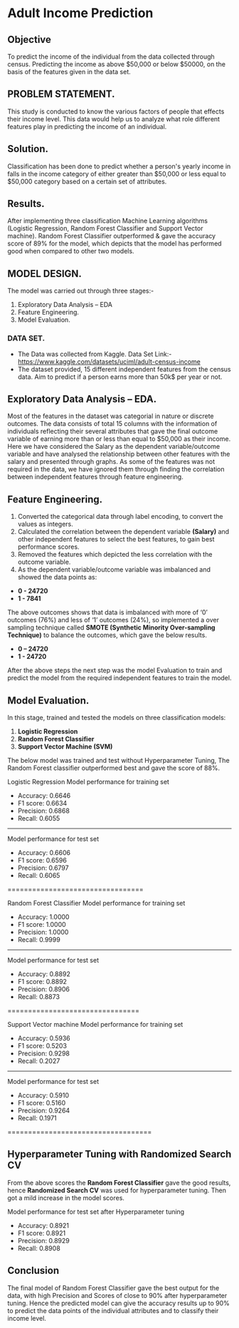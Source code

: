 # Adult Income Prediction
## Objective
To predict the income of the individual from the data collected through census. Predicting the income as above $50,000 or below $50000, on the basis of the features given in the data set.
## PROBLEM STATEMENT.
This study is conducted to know the various factors of people that effects their income level. This data would help us to analyze what role different features play in predicting the income of an individual.
## Solution.
Classification has been done to predict whether a person's yearly income in falls in the income category of either greater than $50,000 or less equal to $50,000 category based on a certain set of attributes.
## Results.
After implementing three classification Machine Learning algorithms (Logistic Regression, Random Forest Classifier and Support Vector machine). Random Forest Classifier outperformed & gave the accuracy score of 89% for the model, which depicts that the model has performed good when compared to other two models.
## MODEL DESIGN.
The model was carried out through three stages:-
1.	Exploratory Data Analysis – EDA
2.	Feature Engineering.
3.	Model Evaluation.
### DATA SET.
- The Data was collected from Kaggle.
Data Set Link:- https://www.kaggle.com/datasets/uciml/adult-census-income
- The dataset provided, 15 different independent features from the census data. Aim to predict if a person earns more than 50k$ per year or not.
## Exploratory Data Analysis – EDA.
Most of the features in the dataset was categorial in nature or discrete outcomes. The data consists of total 15 columns with the information of individuals reflecting their several attributes that gave the final outcome variable of earning more than or less than equal to $50,000 as their income.
Here we have considered the Salary as the dependent variable/outcome variable and have analysed the relationship between other features with the salary and presented through graphs. As some of the features was not required in the data, we have ignored them through finding the correlation between independent features through feature engineering.
## Feature Engineering.
1.	Converted the categorical data through label encoding, to convert the values as integers.
2.	Calculated the correlation between the dependent variable __(Salary)__ and other independent features to select the best features, to gain best performance scores.
3.	Removed the features which depicted the less correlation with the outcome variable.
4.	As the dependent variable/outcome variable was imbalanced and showed the data points as:
- __0 -   24720__
- __1	- 7841__

The above outcomes shows that data is imbalanced with more of ‘0’ outcomes (76%) and less of ‘1’ outcomes (24%), so implemented a over sampling technique called __SMOTE (Synthetic Minority Over-sampling Technique)__ to balance the outcomes, which gave the below results.
- __0 – 24720__
- __1 - 24720__

After the above steps the next step was the model Evaluation to train and predict the model from the required independent features to train the model.

## Model Evaluation.
In this stage, trained and tested the models on three classification models:
1.	__Logistic Regression__
2.	__Random Forest Classifier__
3.	__Support Vector Machine (SVM)__

The below model was trained and test without Hyperparameter Tuning, The Random Forest classifier outperformed best and gave the score of 88%.

Logistic Regression
Model performance for training set
- Accuracy: 0.6646
- F1 score: 0.6634
- Precision: 0.6868
- Recall: 0.6055
---------------------------
Model performance for test set
- Accuracy: 0.6606
- F1 score: 0.6596
- Precision: 0.6797
- Recall: 0.6065

=================================

Random Forest Classifier
Model performance for training set
- Accuracy: 1.0000
- F1 score: 1.0000
- Precision: 1.0000
- Recall: 0.9999
---------------------------
Model performance for test set
- Accuracy: 0.8892
- F1 score: 0.8892
- Precision: 0.8906
- Recall: 0.8873

================================ 

Support Vector machine
Model performance for training set
- Accuracy: 0.5936
- F1 score: 0.5203
- Precision: 0.9298
- Recall: 0.2027
---------------------------
Model performance for test set
- Accuracy: 0.5910
- F1 score: 0.5160
- Precision: 0.9264
- Recall: 0.1971

===================================
## Hyperparameter Tuning with Randomized Search CV
From the above scores the __Random Forest Classifier__ gave the good results, hence __Randomized Search CV__ was used for hyperparameter tuning. Then got a mild increase in the model scores.

Model performance for test set after Hyperparameter tuning
- Accuracy: 0.8921
- F1 score: 0.8921
- Precision: 0.8929
- Recall: 0.8908
## Conclusion

The final model of Random Forest Classifier gave the best output for the data, with high Precision and Scores of close to 90% after hyperparameter tuning. Hence the predicted model can give the accuracy results up to 90% to predict the data points of the individual attributes and to classify their income level.








